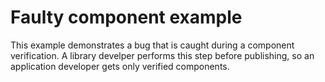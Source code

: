 # Faulty component example

This example demonstrates a bug that is caught during a component verification. A library develper performs this step before publishing, so an application developer gets only verified components.
